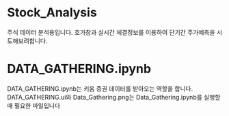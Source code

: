 # Stock_Analysis
주식 데이터 분석용입니다. 호가창과 실시간 체결정보를 이용하여 단기간 주가예측을 시도해보려합니다.
# DATA_GATHERING.ipynb
DATA_GATHERING.ipynb는 키움 증권 데이터를 받아오는 역할을 합니다.
DATA_GATHERING.ui와 Data_Gathering.png는 Data_Gathering.ipynb를 실행할 때 필요한 파일입니다


